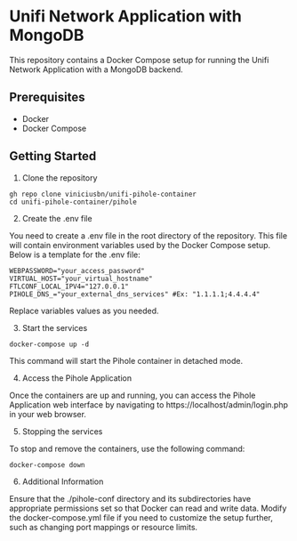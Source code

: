 # Unifi Network Application with MongoDB

This repository contains a Docker Compose setup for running the Unifi Network Application with a MongoDB backend.

## Prerequisites
- Docker
- Docker Compose

## Getting Started

1. Clone the repository
```
gh repo clone viniciusbn/unifi-pihole-container
cd unifi-pihole-container/pihole
```
2. Create the .env file

You need to create a .env file in the root directory of the repository. This file will contain environment variables used by the Docker Compose setup. Below is a template for the .env file:
```
WEBPASSWORD="your_access_password"
VIRTUAL_HOST="your_virtual_hostname"
FTLCONF_LOCAL_IPV4="127.0.0.1"
PIHOLE_DNS_="your_external_dns_services" #Ex: "1.1.1.1;4.4.4.4"
```
Replace variables values as you needed.

3. Start the services
```
docker-compose up -d
```
This command will start the Pihole container in detached mode.

4. Access the Pihole Application

Once the containers are up and running, you can access the Pihole Application web interface by navigating to https://localhost/admin/login.php in your web browser.

5. Stopping the services

To stop and remove the containers, use the following command:
```
docker-compose down
````

6. Additional Information

Ensure that the ./pihole-conf directory and its subdirectories have appropriate permissions set so that Docker can read and write data.
Modify the docker-compose.yml file if you need to customize the setup further, such as changing port mappings or resource limits.